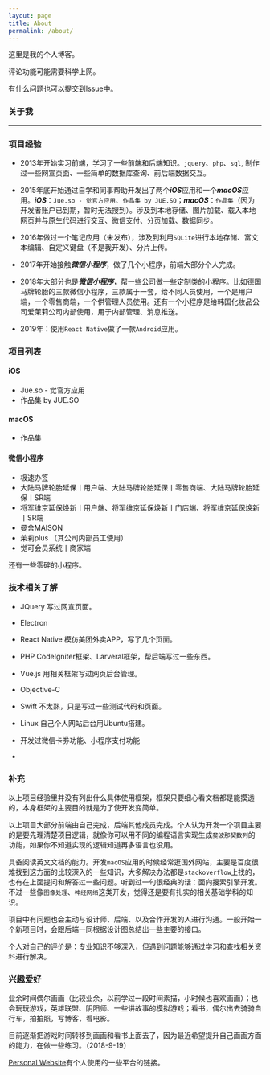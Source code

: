 ```yaml
---
layout: page
title: About
permalink: /about/
---
```


这里是我的个人博客。

评论功能可能需要科学上网。

有什么问题也可以提交到[Issue](https://github.com/tomfriwel/blog/issues)中。

### 关于我
---

### 项目经验

- 2013年开始实习前端，学习了一些前端和后端知识。`jquery`、`php`、`sql`, 制作过一些网宣页面、一些简单的数据库查询、前后端数据交互。

- 2015年底开始通过自学和同事帮助开发出了两个***iOS***应用和一个***macOS***应用。***iOS***：`Jue.so - 觉官方应用`、`作品集 by JUE.SO`；***macOS***：`作品集`（因为开发者账户已到期，暂时无法搜到）。涉及到本地存储、图片加载、载入本地网页并与原生代码进行交互、微信支付、分页加载、数据同步。

- 2016年做过一个笔记应用（未发布），涉及到利用`SQLite`进行本地存储、富文本编辑、自定义键盘（不是我开发）、分片上传。

- 2017年开始接触***微信小程序***，做了几个小程序，前端大部分个人完成。

- 2018年大部分也是***微信小程序***，帮一些公司做一些定制类的小程序。比如德国马牌轮胎的三款微信小程序，三款属于一套，给不同人员使用，一个是用户端，一个零售商端，一个供管理人员使用。还有一个小程序是给韩国化妆品公司爱茉莉公司内部使用，用于内部管理、消息推送。

- 2019年：使用`React Native`做了一款`Android`应用。

### 项目列表

#### iOS

- Jue.so - 觉官方应用
- 作品集 by JUE.SO

#### macOS

- 作品集

#### 微信小程序

- 极速办签
- 大陆马牌轮胎延保丨用户端、大陆马牌轮胎延保丨零售商端、大陆马牌轮胎延保丨SR端
- 将军维京延保焕新丨用户端、将军维京延保焕新丨门店端、将军维京延保焕新丨SR端
- 曼舍MAISON
- 茉莉plus （其公司内部员工使用）
- 觉可会员系统丨商家端

还有一些零碎的小程序。

### 技术相关了解

- JQuery 写过网宣页面。
- Electron 
- React Native 模仿美团外卖APP，写了几个页面。
- PHP CodeIgniter框架、Larveral框架，帮后端写过一些东西。
- Vue.js 用相关框架写过网页后台管理。
- Objective-C
- Swift 不太熟，只是写过一些测试代码和页面。
- Linux 自己个人网站后台用Ubuntu搭建。
- 开发过微信卡券功能、小程序支付功能

- 

### 补充

以上项目经验里并没有列出什么具体使用框架，框架只要细心看文档都是能摸透的，本身框架的主要目的就是为了使开发变简单。

以上项目大部分前端由自己完成，后端其他成员完成。个人认为开发一个项目主要的是要先理清楚项目逻辑，就像你可以用不同的编程语言实现生成`斐波那契数列`的功能，如果你不知道实现的逻辑知道再多语言也没用。

具备阅读英文文档的能力。开发`macOS`应用的时候经常逛国外网站，主要是百度很难找到这方面的比较深入的一些知识，大多解决办法都是`stackoverflow`上找的，也有在上面提问和解答过一些问题。听到过一句很经典的话：面向搜索引擎开发。不过一些像`图像处理`、`神经网络`这类开发，觉得还是要有扎实的相关基础学科的知识。

项目中有问题也会主动与设计师、后端、以及合作开发的人进行沟通。一般开始一个新项目时，会跟后端一同根据设计图总结出一些主要的接口。

个人对自己的评价是：专业知识不够深入，但遇到问题能够通过学习和查找相关资料进行解决。

### 兴趣爱好

业余时间偶尔画画（比较业余，以前学过一段时间素描，小时候也喜欢画画）；也会玩玩游戏，英雄联盟、阴阳师、一些讲故事的模拟游戏；看书，偶尔出去骑骑自行车，拍拍照，写博客，看电影。

目前逐渐把游戏时间转移到画画和看书上面去了，因为最近希望提升自己画画方面的能力，在做一些练习。（2018-9-19）

[Personal Website](https://www.tomfriwel.com)有个人使用的一些平台的链接。